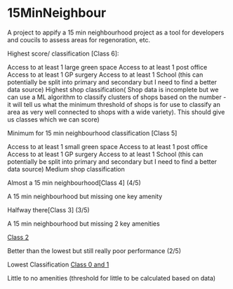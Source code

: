 # 15MinNeighbour
A project to appify a 15 min neighbourhood project as a tool for developers and coucils to assess areas for regenoration, etc.

Highest score/ classification [Class 6]:

Access to  at least 1 large green space
Access to at least 1 post office
Access to at least 1 GP surgery
Access to at least 1 School (this can potentially be split into primary and secondary but I need to find a better data source)
Highest shop classification( Shop data is incomplete but we can use a ML algorithm to classify clusters of shops based on the number -it will tell us what the minimum threshold of shops is for use to classify an area as very well connected to shops with a wide variety). This should give us classes which we can score)

Minimum for 15 min neighbourhood classification  [Class 5]

Access to  at least 1 small green space
Access to at least 1 post office
Access to at least 1 GP surgery
Access to at least 1 School (this can potentially be split into primary and secondary but I need to find a better data source)
Medium shop classification

Almost a 15 min neighbourhood[Class 4] (4/5)

A 15 min neighbourhood but missing one key amenity

Halfway there[Class 3] (3/5)

A 15 min neighbourhood but missing 2 key amenities



[Class 2](2/5)

Better than the lowest but still really poor performance (2/5)



Lowest Classification [Class 0 and 1](0-1/5)

Little to no amenities (threshold for little to be calculated based on data)
